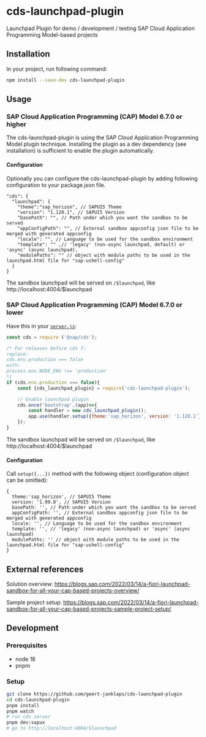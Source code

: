 # cds-launchpad-plugin
Launchpad Plugin for demo / development / testing SAP Cloud Application Programming Model-based projects

## Installation

In your project, run following command:
```sh
npm install --save-dev cds-launchpad-plugin
```

## Usage

### SAP Cloud Application Programming (CAP) Model 6.7.0 or higher

The cds-launchpad-plugin is using the SAP Cloud Application Programming Model plugin technique. 
Installing the plugin as a dev dependency (see installation) is sufficient to enable the plugin automatically.

#### Configuration

Optionally you can configure the cds-launchpad-plugin by adding following configuration to your package.json file.

```jsonc
"cds": {
  "launchpad": {
    "theme":"sap_horizon", // SAPUI5 Theme
    "version": "1.120.1", // SAPUI5 Version
    "basePath": "", // Path under which you want the sandbox to be served
    "appConfigPath": "", // External sandbox appconfig json file to be merged with generated appconfig
    "locale": "", // Language to be used for the sandbox environment
    "template": "" ,// 'legacy' (non-async launchpad, default) or 'async' (async launchpad),
    "modulePaths": "" // object with module paths to be used in the launchpad.html file for "sap-ushell-config"
  }
}
```

The sandbox launchpad will be served on `/$launchpad`, like http://localhost:4004/$launchpad

### SAP Cloud Application Programming (CAP) Model 6.7.0 or lower

Have this in your [`server.js`](https://cap.cloud.sap/docs/node.js/cds-server#custom-server-js):

```js
const cds = require ('@sap/cds');

/* For releases before cds 7:
replace:
cds.env.production === false
with:
process.env.NODE_ENV !== 'production'
*/
if (cds.env.production === false){
    const {cds_launchpad_plugin} = require('cds-launchpad-plugin');

    // Enable launchpad plugin
    cds.once('bootstrap',(app)=>{
        const handler = new cds_launchpad_plugin();
        app.use(handler.setup({theme:'sap_horizon', version: '1.120.1'}));
    });
}
```

The sandbox launchpad will be served on `/$launchpad`, like http://localhost:4004/$launchpad

#### Configuration

Call `setup({...})` method with the following object (configuration object can be omitted):
```jsonc
{
  theme:'sap_horizon', // SAPUI5 Theme
  version: '1.99.0', // SAPUI5 Version
  basePath: '', // Path under which you want the sandbox to be served
  appConfigPath: '', // External sandbox appconfig json file to be merged with generated appconfig
  locale: '', // Language to be used for the sandbox environment
  template: '', // 'legacy' (non-async launchpad) or 'async' (async launchpad)
  modulePaths: '' // object with module paths to be used in the launchpad.html file for "sap-ushell-config"
}
```

## External references

Solution overview: https://blogs.sap.com/2022/03/14/a-fiori-launchpad-sandbox-for-all-your-cap-based-projects-overview/

Sample project setup: https://blogs.sap.com/2022/03/14/a-fiori-launchpad-sandbox-for-all-your-cap-based-projects-sample-project-setup/

## Development

### Prerequisites
- node 18
- pnpm

### Setup
```sh
git clone https://github.com/geert-janklaps/cds-launchpad-plugin
cd cds-launchpad-plugin
pnpm install
pnpm watch
# run cds server
pnpm dev:sapux
# go to http://localhost:4004/$launchpad
```
